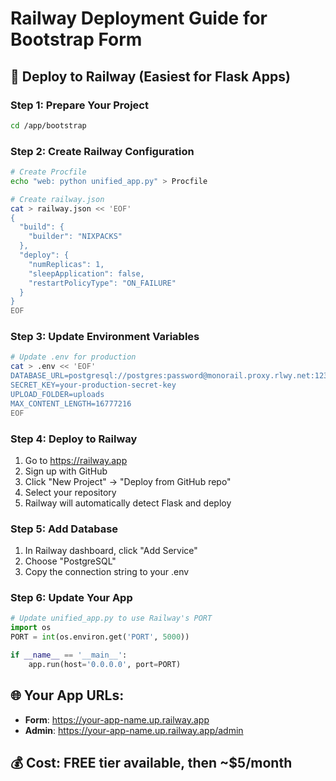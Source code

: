 # Railway Deployment Guide for Bootstrap Form

## 🚀 Deploy to Railway (Easiest for Flask Apps)

### Step 1: Prepare Your Project
```bash
cd /app/bootstrap
```

### Step 2: Create Railway Configuration
```bash
# Create Procfile
echo "web: python unified_app.py" > Procfile

# Create railway.json
cat > railway.json << 'EOF'
{
  "build": {
    "builder": "NIXPACKS"
  },
  "deploy": {
    "numReplicas": 1,
    "sleepApplication": false,
    "restartPolicyType": "ON_FAILURE"
  }
}
EOF
```

### Step 3: Update Environment Variables
```bash
# Update .env for production
cat > .env << 'EOF'
DATABASE_URL=postgresql://postgres:password@monorail.proxy.rlwy.net:12345/railway
SECRET_KEY=your-production-secret-key
UPLOAD_FOLDER=uploads
MAX_CONTENT_LENGTH=16777216
EOF
```

### Step 4: Deploy to Railway
1. Go to https://railway.app
2. Sign up with GitHub
3. Click "New Project" → "Deploy from GitHub repo"
4. Select your repository
5. Railway will automatically detect Flask and deploy

### Step 5: Add Database
1. In Railway dashboard, click "Add Service"
2. Choose "PostgreSQL"
3. Copy the connection string to your .env

### Step 6: Update Your App
```python
# Update unified_app.py to use Railway's PORT
import os
PORT = int(os.environ.get('PORT', 5000))

if __name__ == '__main__':
    app.run(host='0.0.0.0', port=PORT)
```

## 🌐 Your App URLs:
- **Form**: https://your-app-name.up.railway.app
- **Admin**: https://your-app-name.up.railway.app/admin

## 💰 Cost: FREE tier available, then ~$5/month